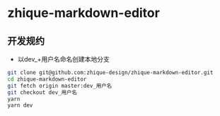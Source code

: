 zhique-markdown-editor
===

开发规约
--------

- 以dev_+用户名命名创建本地分支

```bash
git clone git@github.com:zhique-design/zhique-markdown-editor.git
cd zhique-markdown-editor
git fetch origin master:dev_用户名
git checkout dev_用户名
yarn
yarn dev
```